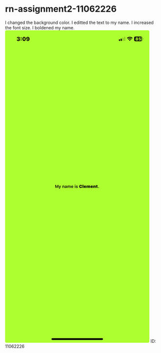 # rn-assignment2-11062226
I changed the background color.
I editted the text to my name.
I increased the font size.
I boldened my name.
![my screenshot](<WhatsApp Image 2024-05-27 at 15.35.22_ffc3e89c.jpg>)
 ID: 11062226